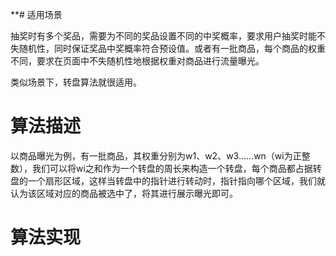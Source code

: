 **# 适用场景

抽奖时有多个奖品，需要为不同的奖品设置不同的中奖概率，要求用户抽奖时能不失随机性，同时保证奖品中奖概率符合预设值。或者有一批商品，每个商品的权重不同，要求在页面中不失随机性地根据权重对商品进行流量曝光。

类似场景下，转盘算法就很适用。

# 算法描述

以商品曝光为例，有一批商品，其权重分别为w1、w2、w3……wn（wi为正整数），我们可以将wi之和作为一个转盘的周长来构造一个转盘，每个商品都占据转盘的一个扇形区域，这样当转盘中的指针进行转动时，指针指向哪个区域，我们就认为该区域对应的商品被选中了，将其进行展示曝光即可。

# 算法实现




